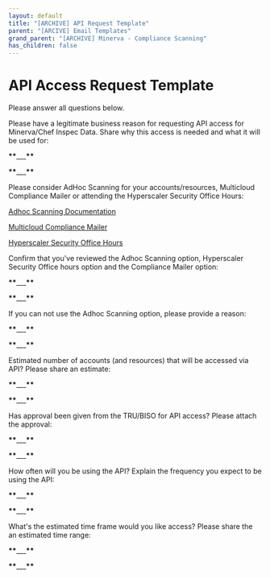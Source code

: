 ```yaml
---
layout: default
title: "[ARCHIVE] API Request Template"
parent: "[ARCIVE] Email Templates"
grand_parent: "[ARCHIVE] Minerva - Compliance Scanning"
has_children: false
---
```


# API Access Request Template

Please answer all questions below.

Please have a legitimate business reason for requesting API access for Minerva/Chef Inspec Data. Share why this access is needed and what it will be used for:

******************\*\*******************\_\_\_******************\*\*******************

******************\*\*******************\_\_\_******************\*\*******************

Please consider AdHoc Scanning for your accounts/resources, Multicloud Compliance Mailer or attending the Hyperscaler Security Office Hours:

[Adhoc Scanning Documentation](/external/compliance_scanning/on_demand/running_adhoc_scan)

[Multicloud Compliance Mailer](/external/reporting_emails/Report_Compliance_Mailer)

[Hyperscaler Security Office Hours](https://jam4.sapjam.com/groups/rfjLPU42pSuICiflCl7pMp/overview_page/OaVfH47j9ZDMTzAriYwUJs)

Confirm that you've reviewed the Adhoc Scanning option, Hyperscaler Security Office hours option and the Compliance Mailer option:

******************\*\*******************\_\_\_******************\*\*******************

******************\*\*******************\_\_\_******************\*\*******************

If you can not use the Adhoc Scanning option, please provide a reason:

******************\*\*******************\_\_\_******************\*\*******************

******************\*\*******************\_\_\_******************\*\*******************

Estimated number of accounts (and resources) that will be accessed via API? Please share an estimate:

******************\*\*******************\_\_\_******************\*\*******************

******************\*\*******************\_\_\_******************\*\*******************

Has approval been given from the TRU/BISO for API access? Please attach the approval:

******************\*\*******************\_\_\_******************\*\*******************

******************\*\*******************\_\_\_******************\*\*******************

How often will you be using the API? Explain the frequency you expect to be using the API:

******************\*\*******************\_\_\_******************\*\*******************

******************\*\*******************\_\_\_******************\*\*******************

What's the estimated time frame would you like access? Please share the an estimated time range:

******************\*\*******************\_\_\_******************\*\*******************

******************\*\*******************\_\_\_******************\*\*******************
